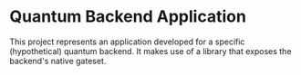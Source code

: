 # Quantum Backend Application

This project represents an application developed for a specific (hypothetical) quantum backend. It makes use of a library that exposes the backend's native gateset.
